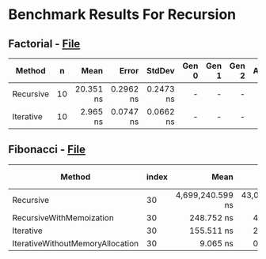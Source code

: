 # Benchmark Results For Recursion

## Factorial - [File](src/Algorithms/Recursion/Factorial.cs)

|    Method |  n |      Mean |     Error |    StdDev | Gen 0 | Gen 1 | Gen 2 | Allocated |
|---------- |--- |----------:|----------:|----------:|------:|------:|------:|----------:|
| Recursive | 10 | 20.351 ns | 0.2962 ns | 0.2473 ns |     - |     - |     - |         - |
| Iterative | 10 |  2.965 ns | 0.0747 ns | 0.0662 ns |     - |     - |     - |         - |

## Fibonacci - [File](src/Algorithms/Recursion/Fibonacci.cs)

|                           Method | index |             Mean |          Error |         StdDev | Ratio |  Gen 0 | Gen 1 | Gen 2 | Allocated |
|--------------------------------- |------ |-----------------:|---------------:|---------------:|------:|-------:|------:|------:|----------:|
|                        Recursive |    30 | 4,699,240.599 ns | 43,060.4798 ns | 40,278.7995 ns | 1.000 |      - |     - |     - |      11 B |
|         RecursiveWithMemoization |    30 |       248.752 ns |      4.6236 ns |      4.0987 ns | 0.000 | 0.0362 |     - |     - |     152 B |
|                        Iterative |    30 |       155.511 ns |      2.5202 ns |      2.1045 ns | 0.000 | 0.0880 |     - |     - |     368 B |
| IterativeWithoutMemoryAllocation |    30 |         9.065 ns |      0.1850 ns |      0.1640 ns | 0.000 |      - |     - |     - |         - |